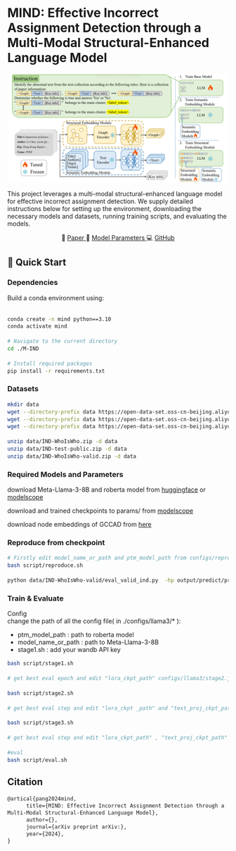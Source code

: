 # MIND: Effective Incorrect Assignment Detection through a Multi-Modal Structural-Enhanced Language Model

![Model Diagram](assets/model.png)

This project leverages a multi-modal structural-enhanced language model for effective incorrect assignment detection. We supply detailed instructions below for setting up the environment, downloading the necessary models and datasets, running training scripts, and evaluating the models.

<p align="center">
📃 <a href="需要补充arxiv地址" target="_blank"> Paper </a> 
🤖 <a href="https://www.modelscope.cn/models/canalpang/MIND-lora" target="_blank"> Model Parameters </a> 
💻 <a href="https://github.com/pangaass/M-IND" target="_blank"> GitHub </a>
</p>

## 🚀 Quick Start

### Dependencies
Build a conda environment using:

```bash

conda create -n mind python==3.10
conda activate mind

# Navigate to the current directory
cd ./M-IND

# Install required packages
pip install -r requirements.txt
```

### Datasets

```bash
mkdir data
wget --directory-prefix data https://open-data-set.oss-cn-beijing.aliyuncs.com/oag-benchmark/kddcup-2024/IND-WhoIsWho/IND-WhoIsWho.zip
wget --directory-prefix data https://open-data-set.oss-cn-beijing.aliyuncs.com/oag-benchmark/kddcup-2024/IND-WhoIsWho/IND-test-public.zip
wget --directory-prefix data https://open-data-set.oss-cn-beijing.aliyuncs.com/oag-benchmark/kddcup-2024/IND-WhoIsWho/IND-WhoIsWho-valid.zip

unzip data/IND-WhoIsWho.zip -d data
unzip data/IND-test-public.zip -d data
unzip data/IND-WhoIsWho-valid.zip -d data
```

### Required Models and Parameters

download Meta-Llama-3-8B and roberta model from [huggingface](https://huggingface.co/models) or [modelscope](https://www.modelscope.cn/models) 

download and trained checkpoints to params/ from [modelscope](https://www.modelscope.cn/models/canalpang/MIND-lora/summary)

download node embeddings of GCCAD from [here](https://pan.baidu.com/s/1T9fR1dWUdMmf81RHc38dlA?pwd=uqy6)

### Reproduce from checkpoint

```bash 
# Firstly edit model_name_or_path and ptm_model_path from configs/reproduce.json 
bash script/reproduce.sh 

python data/IND-WhoIsWho-valid/eval_valid_ind.py  -hp output/predict/predict_res.json -rf data/IND-WhoIsWho-valid/ind_valid_author_ground_truth.json -l result.log
```

### Train & Evaluate

Config  
change the path of all the config file( in ./configs/llama3/* ):
- ptm_model_path : path to roberta model
- model_name_or_path : path to Meta-Llama-3-8B
- stage1.sh : add your wandb API key


```bash
bash script/stage1.sh

# get best eval epoch and edit "lora_ckpt_path" configs/llama3/stage2.json

bash script/stage2.sh

# get best eval step and edit "lora_ckpt _path" and "text_proj_ckpt_path" configs/llama3/stage3.json

bash script/stage3.sh

# get best eval step and edit "lora_ckpt_path" , "text_proj_ckpt_path" and "graph_proj_ckpt_path" configs/llama3/eval.json

#eval 
bash script/eval.sh

```

## Citation
```
@artical{pang2024mind,
      title={MIND: Effective Incorrect Assignment Detection through a Multi-Modal Structural-Enhanced Language Model}, 
      author={},
      journal={arXiv preprint arXiv:},
      year={2024},
}